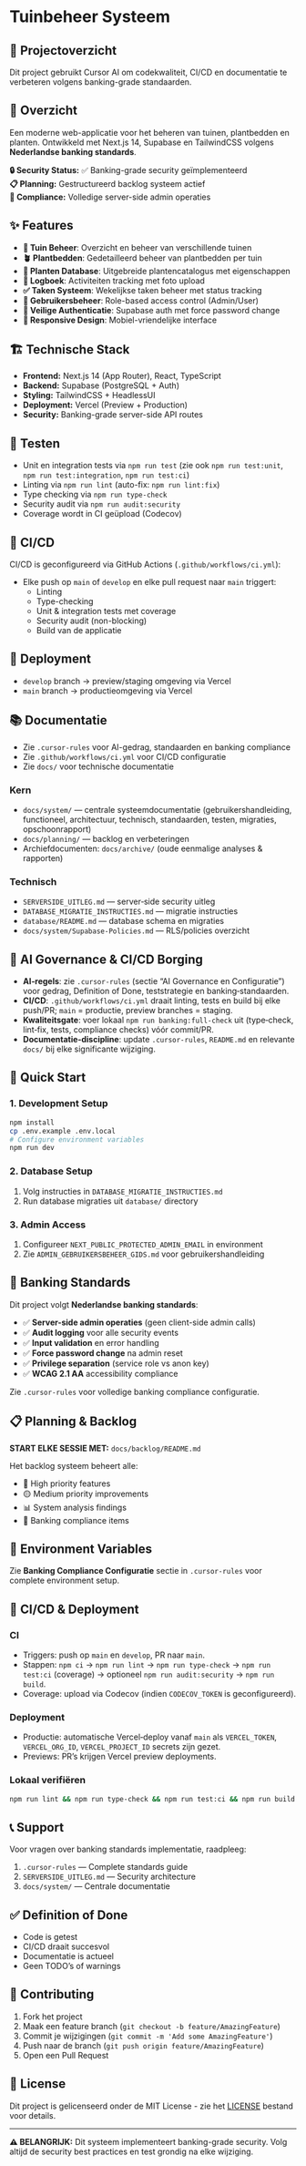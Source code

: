 # Tuinbeheer Systeem

## 🧾 Projectoverzicht
Dit project gebruikt Cursor AI om codekwaliteit, CI/CD en documentatie te verbeteren volgens banking-grade standaarden.

## 🌱 Overzicht

Een moderne web-applicatie voor het beheren van tuinen, plantbedden en planten. Ontwikkeld met Next.js 14, Supabase en TailwindCSS volgens **Nederlandse banking standards**.

**🔒 Security Status:** ✅ Banking-grade security geïmplementeerd  
**📋 Planning:** Gestructureerd backlog systeem actief  
**🏦 Compliance:** Volledige server-side admin operaties

## ✨ Features

- **🌿 Tuin Beheer**: Overzicht en beheer van verschillende tuinen
- **🪴 Plantbedden**: Gedetailleerd beheer van plantbedden per tuin
- **🌸 Planten Database**: Uitgebreide plantencatalogus met eigenschappen
- **📖 Logboek**: Activiteiten tracking met foto upload
- **✅ Taken Systeem**: Wekelijkse taken beheer met status tracking
- **👥 Gebruikersbeheer**: Role-based access control (Admin/User)
- **🔐 Veilige Authenticatie**: Supabase auth met force password change
- **📱 Responsive Design**: Mobiel-vriendelijke interface

## 🏗️ Technische Stack

- **Frontend:** Next.js 14 (App Router), React, TypeScript
- **Backend:** Supabase (PostgreSQL + Auth)
- **Styling:** TailwindCSS + HeadlessUI
- **Deployment:** Vercel (Preview + Production)
- **Security:** Banking-grade server-side API routes

## 🧪 Testen
- Unit en integration tests via `npm run test` (zie ook `npm run test:unit`, `npm run test:integration`, `npm run test:ci`)
- Linting via `npm run lint` (auto-fix: `npm run lint:fix`)
- Type checking via `npm run type-check`
- Security audit via `npm run audit:security`
- Coverage wordt in CI geüpload (Codecov)

## 🔁 CI/CD
CI/CD is geconfigureerd via GitHub Actions (`.github/workflows/ci.yml`):
- Elke push op `main` of `develop` en elke pull request naar `main` triggert:
  - Linting
  - Type-checking
  - Unit & integration tests met coverage
  - Security audit (non-blocking)
  - Build van de applicatie

## 🚀 Deployment
- `develop` branch → preview/staging omgeving via Vercel
- `main` branch → productieomgeving via Vercel

## 📚 Documentatie
- Zie `.cursor-rules` voor AI-gedrag, standaarden en banking compliance
- Zie `.github/workflows/ci.yml` voor CI/CD configuratie
- Zie `docs/` voor technische documentatie

### Kern
- `docs/system/` — centrale systeemdocumentatie (gebruikershandleiding, functioneel, architectuur, technisch, standaarden, testen, migraties, opschoonrapport)
- `docs/planning/` — backlog en verbeteringen
- Archiefdocumenten: `docs/archive/` (oude eenmalige analyses & rapporten)

### Technisch
- `SERVERSIDE_UITLEG.md` — server‑side security uitleg
- `DATABASE_MIGRATIE_INSTRUCTIES.md` — migratie instructies
- `database/README.md` — database schema en migraties
- `docs/system/Supabase-Policies.md` — RLS/policies overzicht

## 🤖 AI Governance & CI/CD Borging

- **AI‑regels**: zie `.cursor-rules` (sectie “AI Governance en Configuratie”) voor gedrag, Definition of Done, teststrategie en banking‑standaarden.
- **CI/CD**: `.github/workflows/ci.yml` draait linting, tests en build bij elke push/PR; `main` = productie, preview branches = staging.
- **Kwaliteitsgate**: voer lokaal `npm run banking:full-check` uit (type‑check, lint‑fix, tests, compliance checks) vóór commit/PR.
- **Documentatie‑discipline**: update `.cursor-rules`, `README.md` en relevante `docs/` bij elke significante wijziging.

## 🚀 Quick Start

### 1. Development Setup
```bash
npm install
cp .env.example .env.local
# Configure environment variables
npm run dev
```

### 2. Database Setup
1. Volg instructies in `DATABASE_MIGRATIE_INSTRUCTIES.md`
2. Run database migraties uit `database/` directory

### 3. Admin Access
1. Configureer `NEXT_PUBLIC_PROTECTED_ADMIN_EMAIL` in environment
2. Zie `ADMIN_GEBRUIKERSBEHEER_GIDS.md` voor gebruikershandleiding

## 🏦 Banking Standards

Dit project volgt **Nederlandse banking standards**:
- ✅ **Server-side admin operaties** (geen client-side admin calls)
- ✅ **Audit logging** voor alle security events  
- ✅ **Input validation** en error handling
- ✅ **Force password change** na admin reset
- ✅ **Privilege separation** (service role vs anon key)
- ✅ **WCAG 2.1 AA** accessibility compliance

Zie `.cursor-rules` voor volledige banking compliance configuratie.

## 📋 Planning & Backlog

**START ELKE SESSIE MET:** `docs/backlog/README.md`

Het backlog systeem beheert alle:
- 🔴 High priority features
- 🟡 Medium priority improvements  
- 📊 System analysis findings
- 🏦 Banking compliance items

## 🔧 Environment Variables

Zie **Banking Compliance Configuratie** sectie in `.cursor-rules` voor complete environment setup.

## 🧰 CI/CD & Deployment

### CI
- Triggers: push op `main` en `develop`, PR naar `main`.
- Stappen: `npm ci` → `npm run lint` → `npm run type-check` → `npm run test:ci` (coverage) → optioneel `npm run audit:security` → `npm run build`.
- Coverage: upload via Codecov (indien `CODECOV_TOKEN` is geconfigureerd).

### Deployment
- Productie: automatische Vercel‑deploy vanaf `main` als `VERCEL_TOKEN`, `VERCEL_ORG_ID`, `VERCEL_PROJECT_ID` secrets zijn gezet.
- Previews: PR’s krijgen Vercel preview deployments.

### Lokaal verifiëren
```bash
npm run lint && npm run type-check && npm run test:ci && npm run build
```

## 📞 Support

Voor vragen over banking standards implementatie, raadpleeg:
1. `.cursor-rules` — Complete standards guide
2. `SERVERSIDE_UITLEG.md` — Security architecture  
3. `docs/system/` — Centrale documentatie

## ✅ Definition of Done
- Code is getest
- CI/CD draait succesvol
- Documentatie is actueel
- Geen TODO’s of warnings

## 🤝 Contributing

1. Fork het project
2. Maak een feature branch (`git checkout -b feature/AmazingFeature`)
3. Commit je wijzigingen (`git commit -m 'Add some AmazingFeature'`)
4. Push naar de branch (`git push origin feature/AmazingFeature`)
5. Open een Pull Request

## 📄 License

Dit project is gelicenseerd onder de MIT License - zie het [LICENSE](LICENSE) bestand voor details.

---

**⚠️ BELANGRIJK:** Dit systeem implementeert banking-grade security. Volg altijd de security best practices en test grondig na elke wijziging.
